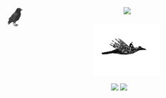 <div align="center">
<img src="https://github.com/IlhanCihan/IlhanCihan/blob/main/assets/main.png" width="7%" align="left" />
<img src="https://readme-typing-svg.demolab.com?font=Inconsolata&weight=500&size=50&duration=4000&pause=300&color=A7A459&center=true&vCenter=true&multiline=true&repeat=false&random=false&width=1400&height=140&lines=Hello;" width="85%" />
<br><br>
<img src="https://github.com/IlhanCihan/IlhanCihan/blob/main/assets/crow.gif" height="120" width="150" />
<br>
    
[![](https://img.shields.io/badge/linkedin-a7a459)](https://www.linkedin.com/in/cihanilhan/)
[![](https://img.shields.io/badge/guest.book-161b22)](https://github.com/IlhanCihan/IlhanCihan/issues)
</div>
